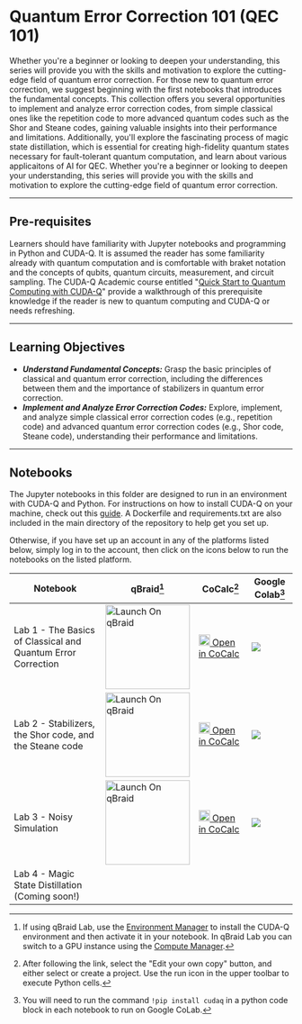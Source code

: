 # Quantum Error Correction 101 (QEC 101)
Whether you're a beginner or looking to deepen your understanding, this series will provide you with the skills and motivation to explore the cutting-edge field of quantum error correction.
For those new to quantum error correction, we suggest beginning with the first notebooks that introduces the fundamental concepts. This collection offers you several opportunities to implement and analyze error correction codes, from simple classical ones like the repetition code to more advanced quantum codes such as the Shor and Steane codes, gaining valuable insights into their performance and limitations. Additionally, you'll explore the fascinating process of magic state distillation, which is essential for creating high-fidelity quantum states necessary for fault-tolerant quantum computation, and learn about various applicaitons of AI for QEC. Whether you're a beginner or looking to deepen your understanding, this series will provide you with the skills and motivation to explore the cutting-edge field of quantum error correction.

 ---
## Pre-requisites 
Learners should have familiarity with Jupyter notebooks and programming in Python and CUDA-Q.  It is assumed the reader has some familiarity already with quantum computation and is comfortable with braket notation and the concepts of qubits, quantum circuits, measurement, and circuit sampling. The  CUDA-Q Academic course entitled "[Quick Start to Quantum Computing with CUDA-Q](https://github.com/NVIDIA/cuda-q-academic/tree/main/quick-start-to-quantum)" provide a walkthrough of this prerequisite knowledge if the reader is new to quantum computing and CUDA-Q or needs refreshing.

---
## Learning Objectives

* ***Understand Fundamental Concepts:*** Grasp the basic principles of classical and quantum error correction, including the differences between them and the importance of stabilizers in quantum error correction.
* ***Implement and Analyze Error Correction Codes:*** Explore, implement, and analyze simple classical error correction codes (e.g., repetition code) and advanced quantum error correction codes (e.g., Shor code, Steane code), understanding their performance and limitations.

---
## Notebooks
The Jupyter notebooks in this folder are designed to run in an environment with CUDA-Q and Python.  For instructions on how to install CUDA-Q on your machine, check out this [guide](https://nvidia.github.io/cuda-quantum/latest/using/quick_start.html#install-cuda-q).  A Dockerfile and requirements.txt are also included in the main directory of the repository to help get you set up.

Otherwise, if you have set up an account in any of the platforms listed below, 
simply log in to the account, then click on the icons below to run the notebooks on the listed platform.   


| Notebook    |qBraid[^1] | CoCalc[^2]  | Google Colab[^3] |
| ----------- | ----------- |  ----------- | ----------- |
|Lab 1 - The Basics of Classical and Quantum Error Correction  |<a href="https://account.qbraid.com/?gitHubUrl=https://github.com/NVIDIA/cuda-q-academic.git&redirectUrl=qec101/01_QEC_Intro.ipynb" target="_parent"><img src="https://qbraid-static.s3.amazonaws.com/logos/Launch_on_qBraid_white.png" alt="Launch On qBraid" width="150"/></a> | [<img src="https://cocalc.com/_next/static/media/icon.9f1b8851.svg" width=20/> Open in CoCalc](https://cocalc.com/github/NVIDIA/cuda-q-academic/blob/main/qec101/01_QEC_Intro.ipynb)| [![](https://colab.research.google.com/assets/colab-badge.svg)](https://colab.research.google.com/github/NVIDIA/cuda-q-academic/blob/main/qec101/01_QEC_Intro.ipynb)|
| Lab 2 - Stabilizers, the Shor code, and the Steane code  |<a href="https://account.qbraid.com/?gitHubUrl=https://github.com/NVIDIA/cuda-q-academic.git&redirectUrl=qec101/02_QEC_Stabilizers.ipynb" target="_parent"><img src="https://qbraid-static.s3.amazonaws.com/logos/Launch_on_qBraid_white.png" alt="Launch On qBraid" width="150"/></a> |[<img src="https://cocalc.com/_next/static/media/icon.9f1b8851.svg" width=20/> Open in CoCalc](https://cocalc.com/github/NVIDIA/cuda-q-academic/blob/main/qec101/02_QEC_Stabilizers.ipynb) |  [![](https://colab.research.google.com/assets/colab-badge.svg)](https://colab.research.google.com/github/NVIDIA/cuda-q-academic/blob/main/qec101/02_QEC_Stabilizers.ipynb)| 
| Lab 3 - Noisy Simulation  |<a href="https://account.qbraid.com/?gitHubUrl=https://github.com/NVIDIA/cuda-q-academic.git&redirectUrl=qec101/03_QEC_Noisy_Simulation.ipynb" target="_parent"><img src="https://qbraid-static.s3.amazonaws.com/logos/Launch_on_qBraid_white.png" alt="Launch On qBraid" width="150"/></a> |[<img src="https://cocalc.com/_next/static/media/icon.9f1b8851.svg" width=20/> Open in CoCalc](https://cocalc.com/github/NVIDIA/cuda-q-academic/blob/main/qec101/03_QEC_Noisy_Simulation.ipynb) |  [![](https://colab.research.google.com/assets/colab-badge.svg)](https://colab.research.google.com/github/NVIDIA/cuda-q-academic/blob/main/qec101/03_QEC_Noisy_Simulation.ipynb)| 
| Lab 4 - Magic State Distillation (Coming soon!)  ||||

[^1]:If using qBraid Lab, use the [Environment Manager](https://docs.qbraid.com/lab/user-guide/environments) to install the CUDA-Q environment and then activate it in your notebook. In qBraid Lab you can switch to a GPU instance using the [Compute Manager](https://docs.qbraid.com/lab/user-guide/compute-manager).
[^2]:After following the link, select the "Edit your own copy" button, and either select or create a project. Use the run icon in the upper toolbar to execute Python cells.
[^3]:You will need to run the command `!pip install cudaq` in a python code block in each notebook to run on Google CoLab.
